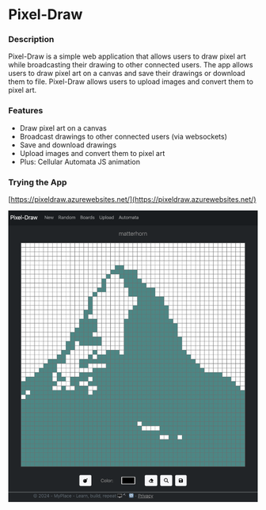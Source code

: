 # Pixel-Draw

### Description
Pixel-Draw is a simple web application that allows users to draw pixel art while broadcasting their drawing to other 
connected users. The app allows users to draw pixel art on a canvas and save their 
drawings or download them to file. Pixel-Draw allows users to upload images and convert them to pixel art.

### Features
- Draw pixel art on a canvas
- Broadcast drawings to other connected users (via websockets)
- Save and download drawings
- Upload images and convert them to pixel art
- Plus: Cellular Automata JS animation

### Trying the App
[https://pixeldraw.azurewebsites.net/](https://pixeldraw.azurewebsites.net/)

![App screenshot](screen.png)

